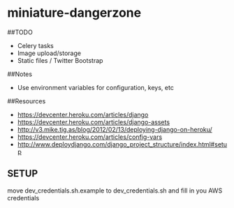 miniature-dangerzone
====================

##TODO
* Celery tasks
* Image upload/storage
* Static files / Twitter Bootstrap


##Notes
* Use environment variables for configuration, keys, etc

##Resources

* https://devcenter.heroku.com/articles/django
* https://devcenter.heroku.com/articles/django-assets
* http://v3.mike.tig.as/blog/2012/02/13/deploying-django-on-heroku/
* https://devcenter.heroku.com/articles/config-vars
* http://www.deploydjango.com/django_project_structure/index.html#setup


## SETUP
move dev_credentials.sh.example to dev_credentials.sh and fill in you AWS credentials


